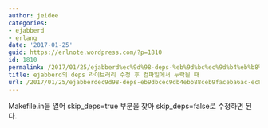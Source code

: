 ```yaml
---
author: jeidee
categories:
- ejabberd
- erlang
date: '2017-01-25'
guid: https://erlnote.wordpress.com/?p=1810
id: 1810
permalink: /2017/01/25/ejabberd%ec%9d%98-deps-%eb%9d%bc%ec%9d%b4%eb%b8%8c%eb%9f%ac%eb%a6%ac-%ec%88%98%ec%a0%95-%ed%9b%84-%ec%bb%b4%ed%8c%8c%ec%9d%bc%ec%97%90%ec%84%9c-%eb%88%84%eb%9d%bd%eb%90%a0-%eb%95%8c/
title: ejabberd의 deps 라이브러리 수정 후 컴파일에서 누락될 때
url: /2017/01/25/ejabberdec9d98-deps-eb9dbcec9db4ebb88ceb9faceba6ac-ec8898eca095-ed9b84-ecbbb4ed8c8cec9dbcec9790ec849c-eb8884eb9dbdeb90a0-eb958c
---
```


Makefile.in을 열어 skip\_deps=true 부분을 찾아 skip\_deps=false로 수정하면 된다.